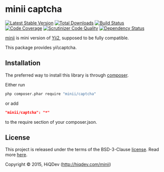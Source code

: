 minii captcha
=============

[![Latest Stable Version](https://poser.pugx.org/minii/captcha/v/stable)](https://packagist.org/packages/minii/captcha)
[![Total Downloads](https://poser.pugx.org/minii/captcha/downloads)](https://packagist.org/packages/minii/captcha)
[![Build Status](https://img.shields.io/travis/hiqdev/minii-captcha.svg)](https://travis-ci.org/hiqdev/minii-captcha)
[![Code Coverage](https://scrutinizer-ci.com/g/hiqdev/minii-captcha/badges/coverage.png?b=master)](https://scrutinizer-ci.com/g/hiqdev/minii-captcha/?branch=master)
[![Scrutinizer Code Quality](https://scrutinizer-ci.com/g/hiqdev/minii-captcha/badges/quality-score.png?b=master)](https://scrutinizer-ci.com/g/hiqdev/minii-captcha/?branch=master)
[![Dependency Status](https://www.versioneye.com/php/minii:captcha/dev-master/badge.svg)](https://www.versioneye.com/php/minii:captcha/dev-master)

[minii](https://github.com/hiqdev/minii-core) is mini version of [Yii2](http://yiiframework.com/), supposed to be fully compatible.

This package provides yii\captcha.

## Installation

The preferred way to install this library is through [composer](http://getcomposer.org/download/).

Either run

```sh
php composer.phar require "minii/captcha"
```

or add

```json
"minii/captcha": "*"
```

to the require section of your composer.json.

## License

This project is released under the terms of the BSD-3-Clause [license](LICENSE).
Read more [here](http://choosealicense.com/licenses/bsd-3-clause).

Copyright © 2015, HiQDev (http://hiqdev.com/minii)
